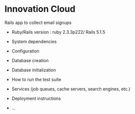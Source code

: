# Innovation Cloud

Rails app to collect email signups

* Ruby/Rails version : ruby 2.3.3p222/ Rails 5.1.5

* System dependencies

* Configuration

* Database creation

* Database initialization

* How to run the test suite

* Services (job queues, cache servers, search engines, etc.)

* Deployment instructions

* ...
